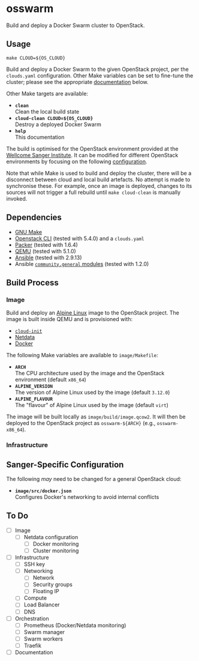 # osswarm

Build and deploy a Docker Swarm cluster to OpenStack.

## Usage

    make CLOUD=${OS_CLOUD}

Build and deploy a Docker Swarm to the given OpenStack project, per the
`clouds.yaml` configuration. Other Make variables can be set to
fine-tune the cluster; please see the appropriate
[documentation](#build-process) below.

Other Make targets are available:

* **`clean`** \
  Clean the local build state
* **`cloud-clean CLOUD=${OS_CLOUD}`** \
  Destroy a deployed Docker Swarm
* **`help`** \
  This documentation

The build is optimised for the OpenStack environment provided at the
[Wellcome Sanger Institute][sanger]. It can be modified for different
OpenStack environments by focusing on the following
[configuration](#sanger-specific-configuration).

Note that while Make is used to build and deploy the cluster, there will
be a disconnect between cloud and local build artefacts. No attempt is
made to synchronise these. For example, once an image is deployed,
changes to its sources will not trigger a full rebuild until `make
cloud-clean` is manually invoked.

<!-- ## Monitoring -->

## Dependencies

* [GNU Make][make]
* [Openstack CLI][openstack-cli] (tested with 5.4.0) and a `clouds.yaml`
* [Packer][packer] (tested with 1.6.4)
* [QEMU][qemu] (tested with 5.1.0)
* [Ansible][ansible] (tested with 2.9.13)
* Ansible [`community.general` modules][ansible-modules] (tested with
  1.2.0)

## Build Process

### Image

Build and deploy an [Alpine Linux][alpine] image to the OpenStack
project. The image is built inside QEMU and is provisioned with:

* [`cloud-init`][cloud-init]
* [Netdata][netdata]
* [Docker][docker]

The following Make variables are available to `image/Makefile`:

* **`ARCH`** \
  The CPU architecture used by the image and the OpenStack environment
  (default `x86_64`)
* **`ALPINE_VERSION`** \
  The version of Alpine Linux used by the image (default `3.12.0`)
* **`ALPINE_FLAVOUR`** \
  The "flavour" of Alpine Linux used by the image (default `virt`)

The image will be built locally as `image/build/image.qcow2`. It will
then be deployed to the OpenStack project as `osswarm-${ARCH}` (e.g.,
`osswarm-x86_64`).

### Infrastructure

<!-- Write me... -->

<!-- ### Orchestration -->

## Sanger-Specific Configuration

The following *may* need to be changed for a general OpenStack cloud:

* **`image/src/docker.json`** \
  Configures Docker's networking to avoid internal conflicts

## To Do

- [ ] Image
  - [ ] Netdata configuration
    - [ ] Docker monitoring
    - [ ] Cluster monitoring
- [ ] Infrastructure
  - [ ] SSH key
  - [ ] Networking
    - [ ] Network
    - [ ] Security groups
    - [ ] Floating IP
  - [ ] Compute
  - [ ] Load Balancer
  - [ ] DNS
- [ ] Orchestration
  - [ ] Prometheus (Docker/Netdata monitoring)
  - [ ] Swarm manager
  - [ ] Swarm workers
  - [ ] Traefik
- [ ] Documentation

<!-- References -->
[alpine]:           https://alpinelinux.org/
[ansible-modules]:  https://galaxy.ansible.com/community/general
[ansible]:          https://www.ansible.com/
[cloud-init]:       https://cloud-init.io/
[docker]:           https://www.docker.com/
[make]:             https://www.gnu.org/software/make
[netdata]:          https://www.netdata.cloud/
[openstack-cli]:    https://docs.openstack.org/python-openstackclient
[packer]:           https://www.packer.io/
[qemu]:             https://www.qemu.org/
[sanger]:           https://www.sanger.ac.uk/
[terraform]:        https://www.terraform.io/
